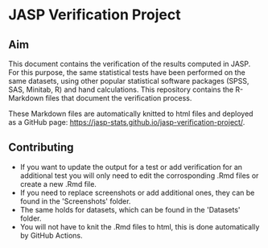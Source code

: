 # JASP Verification Project

## Aim

This document contains the verification of the results computed in JASP. For this purpose, the same statistical tests have been performed on the same datasets, using other popular statistical software packages (SPSS, SAS, Minitab, R) and hand calculations.
This repository contains the R-Markdown files that document the verification process. 

These Markdown files are automatically knitted to html files and deployed as a GitHub page: https://jasp-stats.github.io/jasp-verification-project/.

## Contributing

- If you want to update the output for a test or add verification for an additional test you will only need to edit the corrosponding .Rmd files or create a new .Rmd file. 
- If you need to replace screenshots or add additional ones, they can be found in the 'Screenshots' folder. 
- The same holds for datasets, which can be found in the 'Datasets' folder. 
- You will not have to knit the .Rmd files to html, this is done automatically by GitHub Actions.
